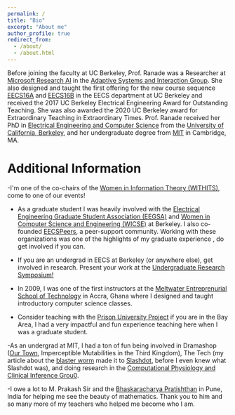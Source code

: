 ```yaml
---
permalink: /
title: "Bio"
excerpt: "About me"
author_profile: true
redirect_from: 
  - /about/
  - /about.html
---
```





Before joining the faculty at UC Berkeley, Prof. Ranade was a Researcher at [Microsoft Research AI](https://www.microsoft.com/en-us/research/lab/microsoft-research-ai/) in the [Adaptive Systems and Interaction Group](https://www.microsoft.com/en-us/research/group/adaptive-systems-and-interaction/). She also designed and taught the first offering for the new course sequence [EECS16A](https://inst.eecs.berkeley.edu/~ee16a/sp15) and [EECS16B](https://inst.eecs.berkeley.edu/~ee16b/fa15) in the EECS department at UC Berkeley and received the 2017 UC Berkeley Electrical Engineering Award for Outstanding Teaching. She was also awarded the 2020 UC Berkeley award for Extraordinary Teaching in Extraordinary Times. Prof. Ranade received her PhD in [Electrical Engineering and Computer Science](http://eecs.berkeley.edu/) from the [University of California, Berkeley](http://berkeley.edu/), and her undergraduate degree from [MIT](http://web.mit.edu/) in Cambridge, MA.

# Additional Information


-I'm one of the co-chairs of the [Women in Information Theory (WITHITS)](https://www.itsoc.org/withits), come to one of our events!

- As a graduate student I was heavily involved with the [Electrical Engineering Graduate Student Association (EEGSA)](http://www-inst.eecs.berkeley.edu/~eegsa/wiki/doku.php) and [Women in Computer Science and Engineering (WICSE)](http://inst.eecs.berkeley.edu/~wicse/) at Berkeley. I also co-founded [EECSPeers](http://eecs.berkeley.edu/eecs-peers/), a peer-support community. Working with these organizations was one of the highlights of my graduate experience , do get involved if you can.

- If you are an undergrad in EECS at Berkeley (or anywhere else), get involved in research. Present your work at the [Undergraduate Research Symposium!](https://www.eecs.berkeley.edu/Diversity/springsymposium.html)

- In 2009, I was one of the first instructors at the [Meltwater Entreprenurial School of Technology](http://meltwater.org/) in Accra, Ghana where I designed and taught introductory computer science classes.

- Consider teaching with the [Prison University Project](http://www.prisonuniversityproject.org/) if you are in the Bay Area, I had a very impactful and fun experience teaching here when I was a graduate student.

-As an undergrad at MIT, I had a ton of fun being involved in Dramashop ([Our Town](http://web.mit.edu/jscheib/www/ourtown/fotos.html), Imperceptible Mutabilities in the Third Kingdom), The Tech (my article about the [blaster worm](http://tech.mit.edu/V123/N39/39SoBig2.39n.html) made it to [Slashdot](https://slashdot.org/), before I even knew what Slashdot was), and doing research in the [Computational Physiology and Clinical Inference Grou0](https://www.rle.mit.edu/cpci/).

-I owe a lot to M. Prakash Sir and the [Bhaskaracharya Pratishthan](https://www.bprim.org/) in Pune, India for helping me see the beauty of mathematics. Thank you to him and so many more of my teachers who helped me become who I am.







